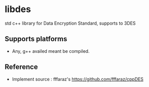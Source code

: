 # libdes
std c++ library for Data Encryption Standard, supports to 3DES

## Supports platforms
* Any, g++ availed meant be compiled.

## Reference
* Implement source : fffaraz's https://github.com/fffaraz/cppDES
